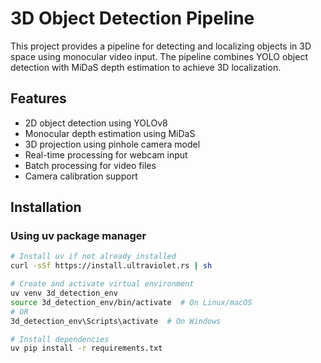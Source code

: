 # 3D Object Detection Pipeline

This project provides a pipeline for detecting and localizing objects in 3D space using monocular video input. The pipeline combines YOLO object detection with MiDaS depth estimation to achieve 3D localization.

## Features

- 2D object detection using YOLOv8
- Monocular depth estimation using MiDaS
- 3D projection using pinhole camera model
- Real-time processing for webcam input
- Batch processing for video files
- Camera calibration support

## Installation

### Using uv package manager

```bash
# Install uv if not already installed
curl -sSf https://install.ultraviolet.rs | sh

# Create and activate virtual environment
uv venv 3d_detection_env
source 3d_detection_env/bin/activate  # On Linux/macOS
# OR
3d_detection_env\Scripts\activate  # On Windows

# Install dependencies
uv pip install -r requirements.txt